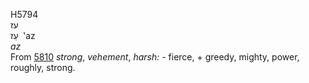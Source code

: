 <body>
  <p>H5794<br>  עז  <br> עַז  ‎  ‛az  <br><i>az </i><br>From <a href="h5810.htm">5810</a>  <i>strong</i>, <i>vehement</i>, <i>harsh: - </i>fierce, + greedy, mighty, power, roughly, strong.<br></p>
 </body>